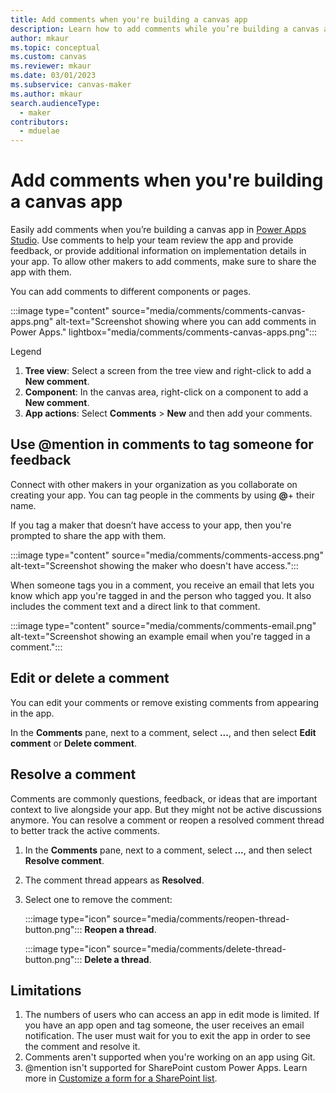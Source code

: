 ```yaml
---
title: Add comments when you're building a canvas app
description: Learn how to add comments while you’re building a canvas app in Power Apps Studio.
author: mkaur
ms.topic: conceptual
ms.custom: canvas
ms.reviewer: mkaur
ms.date: 03/01/2023
ms.subservice: canvas-maker
ms.author: mkaur
search.audienceType: 
  - maker
contributors:
  - mduelae
---
```


# Add comments when you're building a canvas app

Easily add comments when you’re building a canvas app in [Power Apps Studio](power-apps-studio.md). Use comments to help your team review the app and provide feedback, or provide additional information on implementation details in your app. To allow other makers to add comments, make sure to share the app with them.

You can add comments to different components or pages.

:::image type="content" source="media/comments/comments-canvas-apps.png" alt-text="Screenshot showing where you can add comments in Power Apps." lightbox="media/comments/comments-canvas-apps.png":::

Legend

1. **Tree view**: Select a screen from the tree view and right-click to add a **New comment**.
2. **Component**: In the canvas area, right-click on a component to add a **New comment**.
3. **App actions**: Select **Comments** > **New** and then add your comments.

## Use @mention in comments to tag someone for feedback

Connect with other makers in your organization as you collaborate on creating your app. You can tag people in the comments by using **@**+ their name.

If you tag a maker that doesn’t have access to your app, then you're prompted to share the app with them.

:::image type="content" source="media/comments/comments-access.png" alt-text="Screenshot showing the maker who doesn't have access.":::

When someone tags you in a comment, you receive an email that lets you know which app you're tagged in and the person who tagged you. It also includes the comment text and a direct link to that comment.

:::image type="content" source="media/comments/comments-email.png" alt-text="Screenshot showing an example email when you're tagged in a comment.":::

## Edit or delete a comment

You can edit your comments or remove existing comments from appearing in the app.

In the **Comments** pane, next to a comment, select **...**, and then select **Edit comment** or **Delete comment**.

## Resolve a comment

Comments are commonly questions, feedback, or ideas that are important context to live alongside your app. But they might not be active discussions anymore. You can resolve a comment or reopen a resolved comment thread to better track the active comments.  

1. In the **Comments** pane, next to a comment, select **...**, and then select **Resolve comment**.
1. The comment thread appears as **Resolved**.
1. Select one to remove the comment:

   :::image type="icon" source="media/comments/reopen-thread-button.png"::: **Reopen a thread**.

   :::image type="icon" source="media/comments/delete-thread-button.png"::: **Delete a thread**.

## Limitations

1. The numbers of users who can access an app in edit mode is limited. If you have an app open and tag someone, the user receives an email notification. The user must wait for you to exit the app in order to see the comment and resolve it.
2. Comments aren't supported when you're working on an app using Git.
3. @mention isn't supported for SharePoint custom Power Apps. Learn more  in [Customize a form for a SharePoint list](/sharepoint/dev/business-apps/power-apps/get-started/create-your-first-custom-form).
